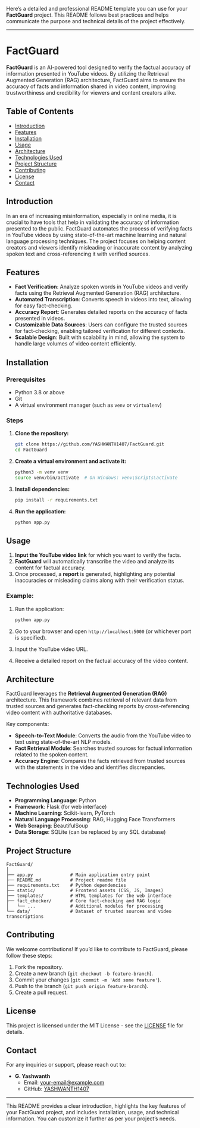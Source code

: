 Here’s a detailed and professional README template you can use for your **FactGuard** project. This README follows best practices and helps communicate the purpose and technical details of the project effectively.

---

# FactGuard

**FactGuard** is an AI-powered tool designed to verify the factual accuracy of information presented in YouTube videos. By utilizing the Retrieval Augmented Generation (RAG) architecture, FactGuard aims to ensure the accuracy of facts and information shared in video content, improving trustworthiness and credibility for viewers and content creators alike.

## Table of Contents
- [Introduction](#introduction)
- [Features](#features)
- [Installation](#installation)
- [Usage](#usage)
- [Architecture](#architecture)
- [Technologies Used](#technologies-used)
- [Project Structure](#project-structure)
- [Contributing](#contributing)
- [License](#license)
- [Contact](#contact)

## Introduction
In an era of increasing misinformation, especially in online media, it is crucial to have tools that help in validating the accuracy of information presented to the public. FactGuard automates the process of verifying facts in YouTube videos by using state-of-the-art machine learning and natural language processing techniques. The project focuses on helping content creators and viewers identify misleading or inaccurate content by analyzing spoken text and cross-referencing it with verified sources.

## Features
- **Fact Verification**: Analyze spoken words in YouTube videos and verify facts using the Retrieval Augmented Generation (RAG) architecture.
- **Automated Transcription**: Converts speech in videos into text, allowing for easy fact-checking.
- **Accuracy Report**: Generates detailed reports on the accuracy of facts presented in videos.
- **Customizable Data Sources**: Users can configure the trusted sources for fact-checking, enabling tailored verification for different contexts.
- **Scalable Design**: Built with scalability in mind, allowing the system to handle large volumes of video content efficiently.

## Installation

### Prerequisites
- Python 3.8 or above
- Git
- A virtual environment manager (such as `venv` or `virtualenv`)

### Steps
1. **Clone the repository:**
   ```bash
   git clone https://github.com/YASHWANTH1407/FactGuard.git
   cd FactGuard
   ```

2. **Create a virtual environment and activate it:**
   ```bash
   python3 -m venv venv
   source venv/bin/activate  # On Windows: venv\Scripts\activate
   ```

3. **Install dependencies:**
   ```bash
   pip install -r requirements.txt
   ```

4. **Run the application:**
   ```bash
   python app.py
   ```

## Usage

1. **Input the YouTube video link** for which you want to verify the facts.
2. **FactGuard** will automatically transcribe the video and analyze its content for factual accuracy.
3. Once processed, a **report** is generated, highlighting any potential inaccuracies or misleading claims along with their verification status.

### Example:

1. Run the application:
   ```bash
   python app.py
   ```

2. Go to your browser and open `http://localhost:5000` (or whichever port is specified).
3. Input the YouTube video URL.
4. Receive a detailed report on the factual accuracy of the video content.

## Architecture
FactGuard leverages the **Retrieval Augmented Generation (RAG)** architecture. This framework combines retrieval of relevant data from trusted sources and generates fact-checking reports by cross-referencing video content with authoritative databases.

Key components:
- **Speech-to-Text Module**: Converts the audio from the YouTube video to text using state-of-the-art NLP models.
- **Fact Retrieval Module**: Searches trusted sources for factual information related to the spoken content.
- **Accuracy Engine**: Compares the facts retrieved from trusted sources with the statements in the video and identifies discrepancies.

## Technologies Used
- **Programming Language**: Python
- **Framework**: Flask (for web interface)
- **Machine Learning**: Scikit-learn, PyTorch
- **Natural Language Processing**: RAG, Hugging Face Transformers
- **Web Scraping**: BeautifulSoup
- **Data Storage**: SQLite (can be replaced by any SQL database)

## Project Structure
```
FactGuard/
│
├── app.py              # Main application entry point
├── README.md           # Project readme file
├── requirements.txt    # Python dependencies
├── static/             # Frontend assets (CSS, JS, Images)
├── templates/          # HTML templates for the web interface
├── fact_checker/       # Core fact-checking and RAG logic
│   └── ...             # Additional modules for processing
└── data/               # Dataset of trusted sources and video transcriptions
```

## Contributing
We welcome contributions! If you’d like to contribute to FactGuard, please follow these steps:
1. Fork the repository.
2. Create a new branch (`git checkout -b feature-branch`).
3. Commit your changes (`git commit -m 'Add some feature'`).
4. Push to the branch (`git push origin feature-branch`).
5. Create a pull request.

## License
This project is licensed under the MIT License - see the [LICENSE](LICENSE) file for details.

## Contact
For any inquiries or support, please reach out to:

- **G. Yashwanth**  
  - Email: [your-email@example.com](mailto:your-email@example.com)  
  - GitHub: [YASHWANTH1407](https://github.com/YASHWANTH1407)

---

This README provides a clear introduction, highlights the key features of your FactGuard project, and includes installation, usage, and technical information. You can customize it further as per your project’s needs.
